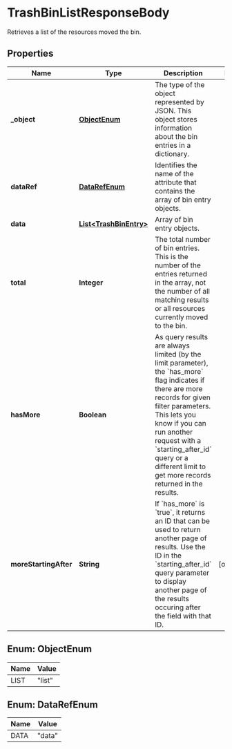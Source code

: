 

# TrashBinListResponseBody

Retrieves a list of the resources moved the bin.

## Properties

| Name | Type | Description | Notes |
|------------ | ------------- | ------------- | -------------|
|**_object** | [**ObjectEnum**](#ObjectEnum) | The type of the object represented by JSON. This object stores information about the bin entries in a dictionary. |  |
|**dataRef** | [**DataRefEnum**](#DataRefEnum) | Identifies the name of the attribute that contains the array of bin entry objects. |  |
|**data** | [**List&lt;TrashBinEntry&gt;**](TrashBinEntry.md) | Array of bin entry objects. |  |
|**total** | **Integer** | The total number of bin entries. This is the number of the entries returned in the array, not the number of all matching results or all resources currently moved to the bin. |  |
|**hasMore** | **Boolean** | As query results are always limited (by the limit parameter), the &#x60;has_more&#x60; flag indicates if there are more records for given filter parameters. This lets you know if you can run another request with a &#x60;starting_after_id&#x60; query or a different limit to get more records returned in the results. |  |
|**moreStartingAfter** | **String** | If &#x60;has_more&#x60; is &#x60;true&#x60;, it returns an ID that can be used to return another page of results. Use the ID in the &#x60;starting_after_id&#x60; query parameter to display another page of the results occuring after the field with that ID. |  [optional] |



## Enum: ObjectEnum

| Name | Value |
|---- | -----|
| LIST | &quot;list&quot; |



## Enum: DataRefEnum

| Name | Value |
|---- | -----|
| DATA | &quot;data&quot; |



